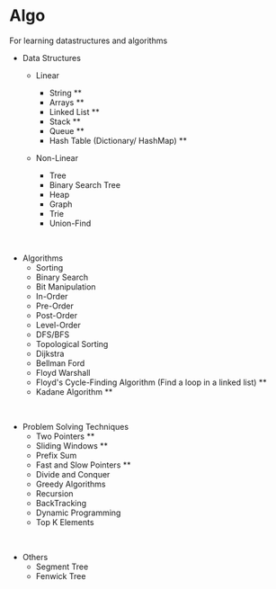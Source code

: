# Algo
For learning datastructures and algorithms


* Data Structures
    * Linear
        - String **
        - Arrays **
        - Linked List **
        - Stack **
        - Queue **
        - Hash Table (Dictionary/ HashMap) ** 
    
    * Non-Linear
        - Tree
        - Binary Search Tree
        - Heap
        - Graph
        - Trie
        - Union-Find

<br/>

* Algorithms
    - Sorting
    - Binary Search
    - Bit Manipulation
    - In-Order
    - Pre-Order
    - Post-Order
    - Level-Order
    - DFS/BFS
    - Topological Sorting
    - Dijkstra
    - Bellman Ford
    - Floyd Warshall
    - Floyd's Cycle-Finding Algorithm (Find a loop in a linked list) **
    - Kadane Algorithm **

<br/>

* Problem Solving Techniques
    - Two Pointers **
    - Sliding Windows **
    - Prefix Sum
    - Fast and Slow Pointers **
    - Divide and Conquer
    - Greedy Algorithms
    - Recursion
    - BackTracking
    - Dynamic Programming
    - Top K Elements

<br/>

* Others
    - Segment Tree
    - Fenwick Tree
